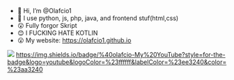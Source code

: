 - 👋 Hi, I’m @Olafcio1
- 👀 I use python, js, php, java, and frontend stuf(html,css)
- 😮 Fully forgor Skript
- 😊 I FUCKING HATE KOTLIN
- 😮 My website: https://olafcio1.github.io

<a href="https://modrinth.com/user/Olafcio1"><img src="https://img.shields.io/badge/Olafcio1-My%20modrinth?style=for-the-badge&logo=modrinth&logoColor=%23126867&labelColor=%2312af67&color=%23126867"></a>
<a href="https://youtube.com/@olafcio">https://img.shields.io/badge/%40olafcio-My%20YouTube?style=for-the-badge&logo=youtube&logoColor=%23ffffff&labelColor=%23ee3240&color=%23aa3240</a>
